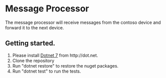 # Message Processor
The message processor will receive messages from the contoso device and forward it to the next device.

## Getting started.
1. Please install [Dotnet 7]([http://test.com](https://dotnet.microsoft.com/en-us/download/dotnet/7.0)) from http://dot.net.
2. Clone the repository
3. Run "dotnet restore" to restore the nuget packages.
4. Run "dotnet test" to run the tests.
